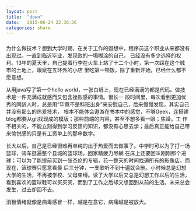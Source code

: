 ```yaml
---
layout: post
title:  "down"
date:   2015-06-24 22:36:36
categories: share
---
```

### 
为什么做技术？想到大学时期，在关于工作的遐想中，程序员这个职业从来都没有出现过。一直到临近毕业，发现败的一塌糊涂的自己，
已经没有多少选择的权利。13年的夏天里，自己提着行李在火车上站了十二个小时，第一次踩在这个城市的土地上，跟斌在五环外的小店
里吃第一顿饭，除了重新开始，已经什么都不愿意想。

从用java写了第一个hello world，一张白纸上，现在已经满满的都是代码。做技术是一件充满成就感而又包含挫败感的事情。很长一
段时间里，每次看到更加优秀的同龄人时，总是用“毕竟不是科班出身”来安慰自己，后来慢慢发现，其实自己并没有那么的热爱技术，
根本不能体会遨游在书本中的感觉，不够Geek，连搭建blog都要从git找现成的模版；那些前端的内容，甚至不想多看一眼；焦躁，工
作不相关的，不能立刻得到学习反馈的知识，都没有心思去学；最后真正能给自己带来愉悦感的只是有工资单上的那串数字。

长大以后，自己是已经很难再单纯的出于热爱而去做事了。中学时可以为了打一场篮球，骑车逛遍整个县城的篮球场，回家精疲力尽躺
在床上还要回味刚刚那个进球；可以为了能提前买到一张杰伦的专辑，花一整天的时间找遍所有的影像店。而现在，篮球赛只愿意看最
后三分钟，一支歌听不到十遍就会删。小时候总是幻想大学的生活，不再被学校、父母束缚。读了大学以后又总是幻想工作以后的生活，
看到喜欢的篮球鞋可以买买买，而到了工作之后却又想回到从前的生活。未来总会发生，过去却回不去。    

消极情绪就像是病毒感冒一样，越是在意它，病痛越是被放大。
